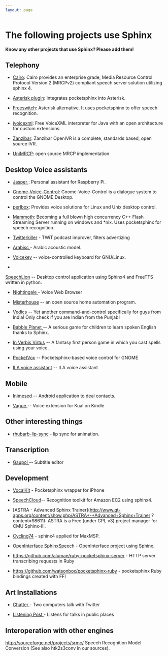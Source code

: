 ```yaml
---
layout: page 
---
```

#  The following projects use Sphinx 

**Know any other projects that use Sphinx? Please add them!**
## Telephony


*  [Cairo](http://www.speechforge.org/): Cairo provides an enterprise grade, 
Media Resource Control Protocol Version 2 (MRCPv2) compliant speech server 
solution utilizing sphinx 4.

*  [Asterisk plugin](http://scribblej.com/svn/): Integrates pocketsphinx into 
Asterisk.

*  [Freeswitch](http://www.freeswitch.org): Asterisk alternative.  It uses 
pocketsphinx to offer speech recognition.

*  [jvoicexml](http://jvoicexml.sourceforge.net): Free VoiceXML interpreter for 
Java with an open architecture for custom extensions.

*  [Zanzibar](http://www.spokentech.org/openivr/index.html): Zanzibar OpenIVR 
is a complete, standards based, open  source IVR.

*  [ UniMRCP](http://code.google.com/p/unimrcp/ ): open source MRCP 
implementation.

## Desktop Voice assistants


*  [ Jasper ](http://jasperproject.github.io ): Personal assistant for 
Raspberry Pi.

*  [Gnome-Voice-Control](http://live.gnome.org/GnomeVoiceControl): 
Gnome-Voice-Control is a dialogue system to control the GNOME Desktop.

*  [ perlbox](http://perlbox.sourceforge.net/ ): Provides voice solutions for 
Linux and Unix desktop control.

*  [ Mammoth](http://www.lumenvox.com ): Becoming a full blown high concurrency 
C++ Flash Streaming Server running on windows and *nix.  Uses pocketsphinx for 
speech recognition.

*  [ 
Twitterkiller](http://dingoskidneys.com/cgi-bin/hgwebdir.cgi/twitterkiller/ ) - 
TWiT podcast improver, filters advertizing

*  [ Arabisc ](http://sourceforge.net/projects/arabisc/ ) - Arabic acoustic 
model.

*  [Voicekey](http://sourceforge.net/projects/voicekey/) -- voice-controlled 
keyboard for GNU/Linux.

*  
[SpeechLion](http://brewer123.home.comcast.net/~brewer123/projects/speechlion/) 
-- Desktop control application using Sphinx4 and FreeTTS written in python.

*  [ Nightingale ](http://gitorious.org/nightingale ) - Voice Web Browser

*  [ Misterhouse](http://sourceforge.net/projects/misterhouse/ ) -- an open 
source home automation program.

*  [ Vedics ](https://sourceforge.net/projects/vedics/ ) -- Yet another 
command-and-control specifically for guys from India! Only check if you are 
Indian from the Punjab!

*  [ Babble Planet ](http://www.babbleplanet.com ) -- A serious game for 
children to learn spoken English thanks to Sphinx.

*  [ In Verbis Virtus](http://www.inverbisvirtus.com/ ) -- A fantasy first 
person game in which you cast spells using your voice.

*  [ PocketVox](https://github.com/benoitfragit/pocketVox ) -- 
Pocketsphinx-based voice control for GNOME

*  [ ILA voice assistant](https://sites.google.com/site/ilavoiceassistant/ ) -- 
ILA voice assistant

##  Mobile 

*  [ Inimesed ](http://kaljurand.github.com/Inimesed ) -- Android application 
to deal contacts.

*  [ Vague ](http://kual.knetconnect.com/vague-voice-activated-gui-for-kual) -- 
Voice extension for Kual on Kindle

## Other interesting things


*  [ rhubarb-lip-sync](https://github.com/DanielSWolf/rhubarb-lip-sync ) - lip 
sync for animation.

## Transcription


*  [ Gaupol ](http://home.gna.org/gaupol ) -- Subtitle editor

## Development


*  [ VocalKit](http://github.com/KingOfBrian/VocalKit) - Pocketsphinx wrapper 
for iPhone 

*  [SpeechCloud](http://sourceforge.net/projects/speechcloud/)--  Recognition 
toolkit for Amazon EC2 using sphinx4.

*  [ASTRA - Advanced Sphinx 
Trainer](http://www.qt-apps.org/content/show.php/ASTRA+-+Advanced+Sphinx+Trainer
?content=98611): ASTRA is a Free (under GPL v3) project manager for CMU 
Sphinx-III.

*  [ Cycling74](http://cycling74.com/2010/01/08/project35-oprecognize ) - 
sphinx4 applied for MaxMSP.

*  [ OpenInterface 
SphinxSpeech](https://forge.openinterface.org/projects/sphinxspeech/ ) - 
OpenInterface project using Sphinx.

*  <https://github.com/alumae/ruby-pocketsphinx-server> - HTTP server
transcribing requests in Ruby

*  <https://github.com/watsonbox/pocketsphinx-ruby> - pocketsphinx Ruby bindings
created with FFI

## Art Installations


*  [ Chatter ](http://lilwondermat.com/chatter/ ) - Two computers talk with 
Twitter

*  [ Listening Post ](http://www.deweyhagborg.com/listeningPost/ ) - Listens 
for talks in public places

## Interoperation with other engines

<http://sourceforge.net/projects/srmc/> Speech Recognition Model Conversion (See
also htk2s3conv in our sources).
